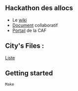 ## Hackathon des allocs

- Le [wiki](https://wiki-agd.data.gouv.fr/index.php/L%27Hackathon_des_allocs)
- [Document](https://bimestriel.framapad.org/p/Hackathon_Allocs) collaboratif
- [Portail](http://data.caf.fr/site/) de la CAF

## City's Files :

[Liste](https://gist.github.com/armgilles/e1205984462fc6120ce3)

## Getting started

```Make```



